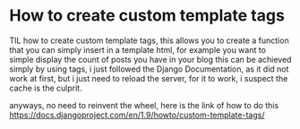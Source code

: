 # How to create custom template tags

TIL how to create custom template tags, this allows you to create a function that you can
simply insert in a template html, for example you want to simple display the count of posts you have in your blog
this can be achieved simply by using tags, i just followed the Django Documentation, as it did not
work at first, but i just need to reload the server, for it to work, i suspect the cache is the culprit.

anyways, no need to reinvent the wheel, here is the link of how to do this
https://docs.djangoproject.com/en/1.9/howto/custom-template-tags/
